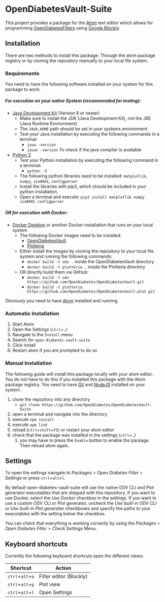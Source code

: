 # OpenDiabetesVault-Suite
This project provides a package for the [Atom](https://atom.io) text editor which allows for programming [OpenDiabetesFilters](https://github.com/Edgxxar/OpenDiabetesFilter) using [Google Blockly](https://developers.google.com/blockly/).

## Installation
There are two methods to install this package: Through the atom package registry or by cloning the repository manually to your local file system.

### Requirements
You need to have the following software installed on your system for this package to work:

##### For execution on your native System (recommended for testing):
* [Java Development Kit](https://www.oracle.com/technetwork/java/javase/downloads/index.html) (Version 8 or newer)
  * Make sure to install the JDK (Java Development Kit), not the JRE (Java Runtime Environment)
  * The `JAVA_HOME` path should be set in your systems environment
  * Test your Java installation by executing the following commands in a terminal:
    * `java -version`
    * `javac -version` To check if the java compiler is available
* [Python 3](https://www.python.org/downloads/)
  * Test your Python installation by executing the following command in a terminal:
    * `python -V`
  * The following python libraries need to be installed: `matplotlib`, `numpy`, `iso8601`, `configparser`
  * Install the libraries with pip3, which should be included in your python installation.
  * Open a terminal and execute: `pip3 install matplotlib numpy iso8601 configparser`

##### OR for execution with Docker:
* [Docker Desktop](https://www.docker.com/products/docker-desktop) or another Docker installation that runs on your local system
  * The following Docker images need to be installed:
    * [OpenDiabetesVault](https://github.com/OpenDiabetes/OpenDiabetesVault)
    * [Plotteria](https://github.com/OpenDiabetes/OpenDiabetesVault-plot)
  * Either install the images by cloning the repository to your local file system and running the following commands:
    * `docker build -t odv .` inside the OpenDiabetesVault directory
    * `docker build -t plotteria .` inside the Plotteria directory
  * OR directly build them via GitHub:
    * `docker build -t odv https://github.com/OpenDiabetes/OpenDiabetesVault.git`
    * `docker build -t plotteria https://github.com/OpenDiabetes/OpenDiabetesVault-plot.git`

Obviously you need to have [Atom](https://atom.io) installed and running.

### Automatic Installation
1. Start Atom
1. Open the Settings (`ctrl`+`,`)
1. Navigate to the `Install` menu
1. Search for `open-diabetes-vault-suite`
1. Click install
1. Restart atom if you are prompted to do so

### Manual Installation
The following guide will install this package locally with your atom editor. You do not have to do this if you installed this package with the Atom package registry.
You need to have [Git](https://git-scm.com/) and [NodeJS](https://nodejs.org/en/download/) installed on your system. 

1. clone the repository into any directory
   * `git clone https://github.com/OpenDiabetes/OpenDiabetesVault-Suite`
1. open a terminal and navigate into the directory
1. execute `npm install`
1. execute `apm link`
1. reload (`ctrl`+`shift`+`F5`) or restart your atom editor
1. check that the package was installed in the settings (`ctrl`+`,`)
   1. you may have to press the `Enable` button to enable the package. Then reload atom again.

## Settings
To open the settings navigate to *Packages* > *Open Diabetes Filter* > *Settings* or press `ctrl`+`alt`+`l`.

By default open-diabetes-vault-suite will use the native ODV CLI and Plot generator executables that are shipped with this repository.
If you want to use Docker, select the *Use Docker* checkbox in the settings. 
If you want to use a custom ODV CLI or Plot generator, uncheck the *Use built-in ODV CLI* or *Use built-in Plot generator* checkboxes and specify the paths to your executables with the setting below the checkbox. 

You can check that everything is working correctly by using the *Packages* > *Open Diabetes Filter* > *Check Settings* Menu.

## Keyboard shortcuts
Currently the following keyboard shortcuts open the different views:

| Shortcut | Action |
|----------|--------|
| `ctrl`+`alt`+`o` | Filter editor (Blockly) |
| `ctrl`+`alt`+`p` | Plot view |
| `ctrl`+`alt`+`l` | Open Settings |
